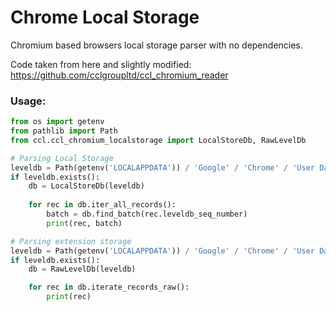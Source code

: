 # Chrome Local Storage

Chromium based browsers local storage parser with no dependencies.

Code taken from here and slightly modified: https://github.com/cclgroupltd/ccl_chromium_reader

### Usage:
```python
from os import getenv
from pathlib import Path 
from ccl.ccl_chromium_localstorage import LocalStoreDb, RawLevelDb

# Parsing Local Storage
leveldb = Path(getenv('LOCALAPPDATA')) / 'Google' / 'Chrome' / 'User Data' / 'Default' / 'Local Storage' / 'leveldb'
if leveldb.exists():
    db = LocalStoreDb(leveldb)
    
    for rec in db.iter_all_records():
        batch = db.find_batch(rec.leveldb_seq_number)
        print(rec, batch)

# Parsing extension storage
leveldb = Path(getenv('LOCALAPPDATA')) / 'Google' / 'Chrome' / 'User Data' / 'Default' / 'Local Extension Settings' / 'nkbihfbeogaeaoehlefnkodbefgpgknn' # Metamask for example
if leveldb.exists():
    db = RawLevelDb(leveldb)

    for rec in db.iterate_records_raw():
        print(rec)
```

